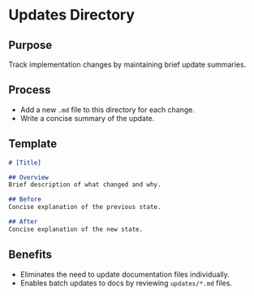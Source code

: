 # Updates Directory

## Purpose
Track implementation changes by maintaining brief update summaries.

## Process
- Add a new `.md` file to this directory for each change.
- Write a concise summary of the update.

## Template
```markdown
# [Title]

## Overview
Brief description of what changed and why.

## Before
Concise explanation of the previous state.

## After
Concise explanation of the new state.
```

## Benefits
- Eliminates the need to update documentation files individually.
- Enables batch updates to docs by reviewing `updates/*.md` files.